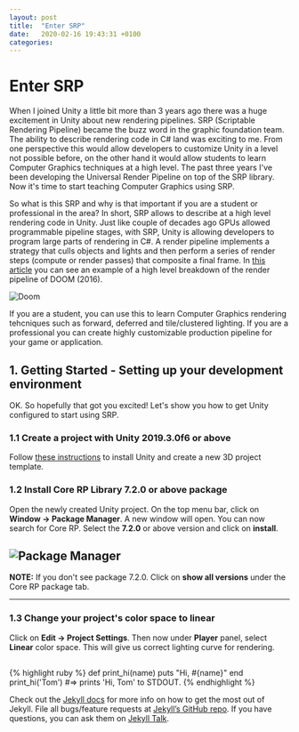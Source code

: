 ```yaml
---
layout: post
title:  "Enter SRP"
date:   2020-02-16 19:43:31 +0100
categories: 
---
```

# Enter SRP

When I joined Unity a little bit more than 3 years ago there was a huge excitement in Unity about new rendering pipelines. SRP (Scriptable Rendering Pipeline) became the buzz word in the graphic foundation team. The ability to describe rendering code in C# land was exciting to me. From one perspective this would allow developers to customize Unity in a level not possible before, on the other hand it would allow students to learn Computer Graphics techniques at a high level. The past three years I've been developing the Universal Render Pipeline on top of the SRP library. Now it's time to start teaching Computer Graphics using SRP.

So what is this SRP and why is that important if you are a student or professional in the area?
In short, SRP allows to describe at a high level rendering code in Unity. Just like couple of decades ago GPUs allowed programmable pipeline stages, with SRP, Unity is allowing developers to program large parts of rendering in C#. A render pipeline implements a strategy that culls objects and lights and then perform a series of render steps (compute or render passes) that composite a final frame. In [this article](http://www.adriancourreges.com/blog/2016/09/09/doom-2016-graphics-study/) you can see an example of a high level breakdown of the render pipeline of DOOM (2016).

![Doom](assets/doom.jpg)

If you are a student, you can use this to learn Computer Graphics rendering tehcniques such as forward, deferred and tile/clustered lighting. If you are a professional you can create highly customizable production pipeline for your game or application.

## 1. Getting Started - Setting up your development environment

OK. So hopefully that got you excited! Let's show you how to get Unity configured to start using SRP. 

### 1.1 Create a project with Unity 2019.3.0f6 or above

Follow [these instructions](https://docs.unity3d.com/Manual/GettingStarted.html) to install Unity and create a new 3D project template.

### 1.2 Install Core RP Library 7.2.0 or above package

Open the newly created Unity project. On the top menu bar, click on __Window -> Package Manager__.
A new window will open. You can now search for Core RP. Select the __7.2.0__ or above version and click on __install__. 

![Package Manager](assets/packagemanager.JPG)
---
**NOTE:** 
If you don't see package 7.2.0. Click on __show all versions__ under the Core RP package tab.

---

### 1.3 Change your project's color space to linear

Click on __Edit -> Project Settings__. Then now under __Player__ panel, select __Linear__ color space. This will give us correct lighting curve for rendering.

## 
{% highlight ruby %}
def print_hi(name)
  puts "Hi, #{name}"
end
print_hi('Tom')
#=> prints 'Hi, Tom' to STDOUT.
{% endhighlight %}

Check out the [Jekyll docs][jekyll-docs] for more info on how to get the most out of Jekyll. File all bugs/feature requests at [Jekyll’s GitHub repo][jekyll-gh]. If you have questions, you can ask them on [Jekyll Talk][jekyll-talk].

[jekyll-docs]: https://jekyllrb.com/docs/home
[jekyll-gh]:   https://github.com/jekyll/jekyll
[jekyll-talk]: https://talk.jekyllrb.com/
